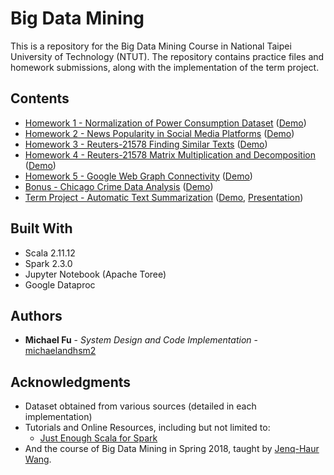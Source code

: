 # Big Data Mining

This is a repository for the Big Data Mining Course in National Taipei University of Technology (NTUT). The repository contains practice files and homework submissions, along with the implementation of the term project.

## Contents


* [Homework 1 - Normalization of Power Consumption Dataset](https://github.com/michaelandhsm2/big-data-mining-course/tree/master/hw1) ([Demo](https://github.com/michaelandhsm2/big-data-mining-course/blob/master/hw1/HW%20%231.ipynb))
* [Homework 2 - News Popularity in Social Media Platforms](https://github.com/michaelandhsm2/big-data-mining-course/tree/master/hw2) ([Demo](https://github.com/michaelandhsm2/big-data-mining-course/blob/master/hw2/HW%20%232.ipynb))
* [Homework 3 - Reuters-21578 Finding Similar Texts](https://github.com/michaelandhsm2/big-data-mining-course/tree/master/hw3) ([Demo](https://github.com/michaelandhsm2/big-data-mining-course/blob/master/hw3/HW%20%233.ipynb))
* [Homework 4 - Reuters-21578 Matrix Multiplication and Decomposition](https://github.com/michaelandhsm2/big-data-mining-course/tree/master/hw4) ([Demo](https://github.com/michaelandhsm2/big-data-mining-course/blob/master/hw4/HW%20%234.ipynb))
* [Homework 5 - Google Web Graph Connectivity](https://github.com/michaelandhsm2/big-data-mining-course/tree/master/hw5) ([Demo](https://github.com/michaelandhsm2/big-data-mining-course/blob/master/hw5/HW%20%235.ipynb))
* [Bonus - Chicago Crime Data Analysis](https://github.com/michaelandhsm2/big-data-mining-course/tree/master/bonus) ([Demo](https://github.com/michaelandhsm2/big-data-mining-course/blob/master/bonus/Bonus.ipynb))
* [Term Project - Automatic Text Summarization](https://github.com/michaelandhsm2/big-data-mining-course/tree/master/term_project) ([Demo](https://github.com/michaelandhsm2/big-data-mining-course/blob/master/term_project/Term_Project%20-%20Freq%20Count.ipynb), [Presentation](https://docs.google.com/presentation/d/e/2PACX-1vRRxPujyVdFrk7DbcXBQ68kIDvJZSxJefiiaeQ42JLN0nIPkxZvNOmHBVvIAeCo7dofOUrrfKuygLLr/pub?start=true&loop=false&delayms=3000&slide=id.p))


## Built With

* Scala 2.11.12
* Spark 2.3.0
* Jupyter Notebook (Apache Toree)
* Google Dataproc

## Authors

* **Michael Fu** - *System Design and Code Implementation* - [michaelandhsm2](https://github.com/michaelandhsm2)

## Acknowledgments

* Dataset obtained from various sources (detailed in each implementation)
* Tutorials and Online Resources, including but not limited to:
  - [Just Enough Scala for Spark](https://github.com/deanwampler/JustEnoughScalaForSpark)
* And the course of Big Data Mining in Spring 2018, taught by <a href="http://www.cc.ntut.edu.tw/~jhwang/">Jenq-Haur Wang</a>.
